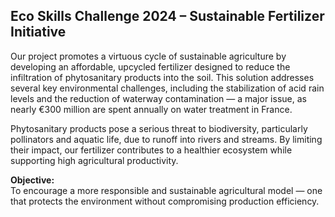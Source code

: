## Eco Skills Challenge 2024 – Sustainable Fertilizer Initiative

Our project promotes a virtuous cycle of sustainable agriculture by developing an affordable, upcycled fertilizer designed to reduce the infiltration of phytosanitary products into the soil. This solution addresses several key environmental challenges, including the stabilization of acid rain levels and the reduction of waterway contamination — a major issue, as nearly €300 million are spent annually on water treatment in France.

Phytosanitary products pose a serious threat to biodiversity, particularly pollinators and aquatic life, due to runoff into rivers and streams. By limiting their impact, our fertilizer contributes to a healthier ecosystem while supporting high agricultural productivity.

**Objective:**  
To encourage a more responsible and sustainable agricultural model — one that protects the environment without compromising production efficiency.
